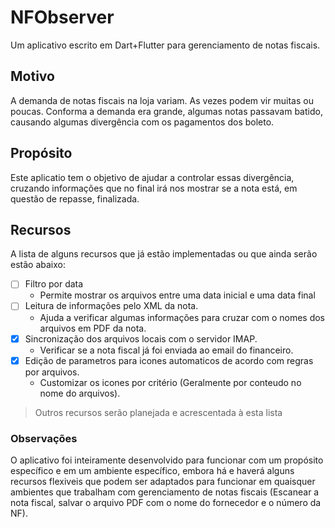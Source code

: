 # NFObserver
Um aplicativo escrito em Dart+Flutter para gerenciamento de notas fiscais.

## Motivo
A demanda de notas fiscais na loja variam. As vezes podem vir muitas ou poucas. Conforma a demanda era grande, algumas notas passavam batido, causando algumas divergência com os pagamentos dos boleto.

## Propósito
Este aplicatio tem o objetivo de ajudar a controlar essas divergência, cruzando informações que no final irá nos mostrar se a nota está, em questão de repasse, finalizada.

## Recursos
A lista de alguns recursos que já estão implementadas ou que ainda serão estão abaixo:
- [ ] Filtro por data
  - Permite mostrar os arquivos entre uma data inicial e uma data final
- [ ] Leitura de informações pelo XML da nota.
  - Ajuda a verificar algumas informações para cruzar com o nomes dos arquivos em PDF da nota.
- [x] Sincronização dos arquivos locais com o servidor IMAP.
  - Verificar se a nota fiscal já foi enviada ao email do financeiro.
- [X] Edição de parametros para icones automaticos de acordo com regras por arquivos.
  - Customizar os icones por critério (Geralmente por conteudo no nome do arquivos).

>Outros recursos serão planejada e acrescentada à esta lista

### Observações
O aplicativo foi inteiramente desenvolvido para funcionar com um propósito específico e em um ambiente específico, embora há e haverá alguns recursos flexiveis que podem ser adaptados para funcionar em quaisquer ambientes que trabalham com gerenciamento de notas fiscais (Escanear a nota fiscal, salvar o arquivo PDF com o nome do fornecedor e o número da NF).

